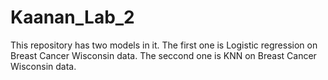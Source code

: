 # Kaanan_Lab_2

This repository has two models in it.
The first one is Logistic regression on Breast Cancer Wisconsin data.
The seccond one is KNN on Breast Cancer Wisconsin data.
